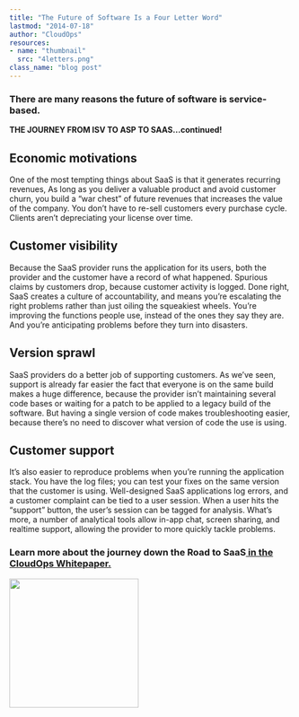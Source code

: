 ```yaml
---
title: "The Future of Software Is a Four Letter Word"
lastmod: "2014-07-18"
author: "CloudOps"
resources:
- name: "thumbnail"
  src: "4letters.png"
class_name: "blog post"
---
```



<h3><strong>There are many reasons the future of software is service-based.</strong></h3><p><strong>THE JOURNEY FROM ISV TO ASP TO SAAS…continued!</strong></p><h2>Economic motivations</h2><p>One of the most tempting things about SaaS is that it generates recurring revenues, As long as you deliver a valuable product and avoid customer churn, you build a “war chest” of future revenues that increases the value of the company. You don’t have to re-sell customers every purchase cycle. Clients aren’t depreciating your license over time.</p><h2>Customer visibility</h2><p>Because the SaaS provider runs the application for its users, both the provider and the customer have a record of what happened. Spurious claims by customers drop, because customer activity is logged. Done right, SaaS creates a culture of accountability, and means you’re escalating the right problems rather than just oiling the squeakiest wheels. You’re improving the functions people use, instead of the ones they say they are. And you’re anticipating problems before they turn into disasters.</p><h2>Version sprawl</h2><p>SaaS providers do a better job of supporting customers. As we’ve seen, support is already far easier the fact that everyone is on the same build makes a huge difference, because the provider isn’t maintaining several code bases or waiting for a patch to be applied to a legacy build of the software. But having a single version of code makes troubleshooting easier, because there’s no need to discover what version of code the use is using.</p><h2>Customer support</h2><p>It’s also easier to reproduce problems when you’re running the application stack. You have the log files; you can test your fixes on the same version that the customer is using. Well-designed SaaS applications log errors, and a customer complaint can be tied to a user session. When a user hits the “support” button, the user’s session can be tagged for analysis. What’s more, a number of analytical tools allow in-app chat, screen sharing, and realtime support, allowing the provider to more quickly tackle problems.</p><h3>Learn more about the journey down the <strong>Road to SaaS</strong><a href="http://www.cloudops.com/resources/knowledge-base/Road-to-SaaS/">&nbsp;in the CloudOps Whitepaper.</a></h3><p><a href="http://www.cloudops.com/resources/knowledge-base/Road-to-SaaS/"><img style="width: 230px;" src="/images/blog/post/Download-Whitepaper-CTA.png"></a></p>